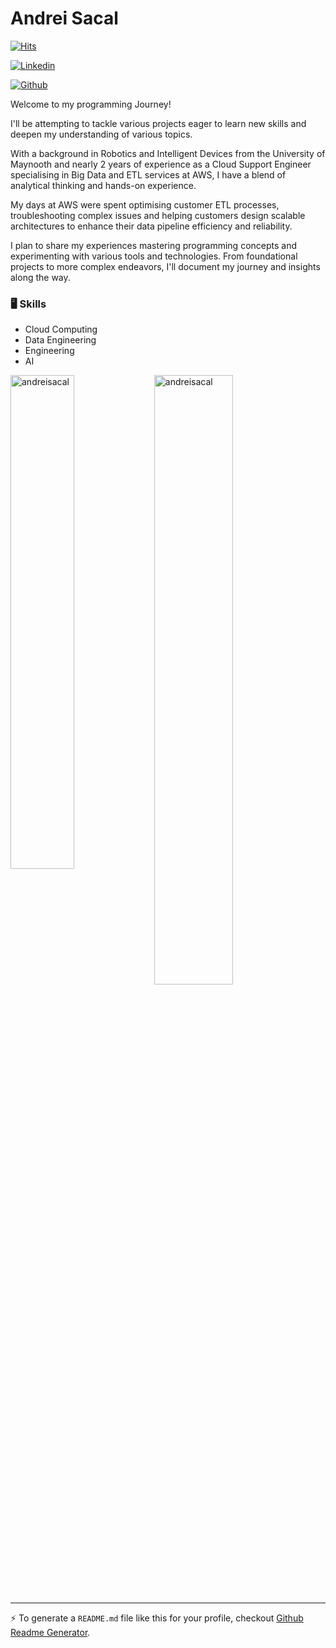 # Andrei Sacal

[![Hits](https://hits.seeyoufarm.com/api/count/incr/badge.svg?url=https%3A%2F%2Fgithub.com%2Fandreisacal%2Fandreisacal&count_bg=%2379C83D&title_bg=%23555555&icon=&icon_color=%23E7E7E7&title=Profile+Views&edge_flat=false)](https://hits.seeyoufarm.com)

[![Linkedin](https://img.shields.io/badge/-LinkedIn-blue?style=flat&logo=Linkedin&logoColor=white)](https://www.linkedin.com/in/andrei-sacal/)



[![Github](https://img.shields.io/github/followers/andreisacal?label=Follow&style=social)](https://github.com/andreisacal)

Welcome to my programming Journey!

I'll be attempting to tackle various projects eager to learn new skills and deepen my understanding of various topics.

With a background in Robotics and Intelligent Devices from the University of Maynooth and nearly 2 years of experience as a Cloud Support Engineer specialising in Big Data and ETL services at AWS, I have a blend of analytical thinking and hands-on experience.

My days at AWS were spent optimising customer ETL processes, troubleshooting complex issues and helping customers design scalable architectures to enhance their data pipeline efficiency and reliability.

I plan to share my experiences mastering programming concepts and experimenting with various tools and technologies. From foundational projects to more complex endeavors, I'll document my journey and insights along the way.

### 🖥 Skills

- Cloud Computing
- Data Engineering
- Engineering
- AI

<div>
  <img width="45%" align="left" src="https://github-readme-stats.vercel.app/api/top-langs?username=andreisacal&show_icons=true&locale=en&layout=compact" alt="andreisacal" />
  <img width="50%"  src="https://github-readme-streak-stats.herokuapp.com/?user=andreisacal&" alt="andreisacal" />
</div>


---
:zap: To generate a `README.md` file like this for your profile, checkout [Github Readme Generator](https://hejazizo-github-profile-readme-srcstreamlit-app-i6skm7.streamlit.app/).
